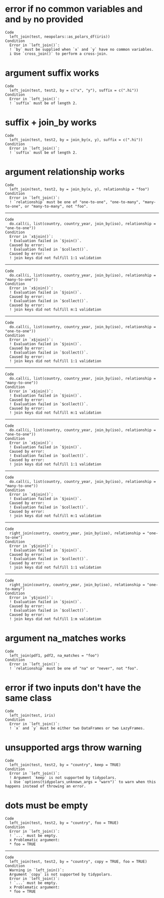 # error if no common variables and and `by` no provided

    Code
      left_join(test, neopolars::as_polars_df(iris))
    Condition
      Error in `left_join()`:
      ! `by` must be supplied when `x` and `y` have no common variables.
      i Use `cross_join()` to perform a cross-join.

# argument suffix works

    Code
      left_join(test, test2, by = c("x", "y"), suffix = c(".hi"))
    Condition
      Error in `left_join()`:
      ! `suffix` must be of length 2.

# suffix + join_by works

    Code
      left_join(test, test2, by = join_by(x, y), suffix = c(".hi"))
    Condition
      Error in `left_join()`:
      ! `suffix` must be of length 2.

# argument relationship works

    Code
      left_join(test, test2, by = join_by(x, y), relationship = "foo")
    Condition
      Error in `left_join()`:
      ! `relationship` must be one of "one-to-one", "one-to-many", "many-to-one", or "many-to-many", not "foo".

---

    Code
      do.call(i, list(country, country_year, join_by(iso), relationship = "one-to-one"))
    Condition
      Error in `x$join()`:
      ! Evaluation failed in `$join()`.
      Caused by error:
      ! Evaluation failed in `$collect()`.
      Caused by error:
      ! join keys did not fulfill 1:1 validation

---

    Code
      do.call(i, list(country, country_year, join_by(iso), relationship = "many-to-one"))
    Condition
      Error in `x$join()`:
      ! Evaluation failed in `$join()`.
      Caused by error:
      ! Evaluation failed in `$collect()`.
      Caused by error:
      ! join keys did not fulfill m:1 validation

---

    Code
      do.call(i, list(country, country_year, join_by(iso), relationship = "one-to-one"))
    Condition
      Error in `x$join()`:
      ! Evaluation failed in `$join()`.
      Caused by error:
      ! Evaluation failed in `$collect()`.
      Caused by error:
      ! join keys did not fulfill 1:1 validation

---

    Code
      do.call(i, list(country, country_year, join_by(iso), relationship = "many-to-one"))
    Condition
      Error in `x$join()`:
      ! Evaluation failed in `$join()`.
      Caused by error:
      ! Evaluation failed in `$collect()`.
      Caused by error:
      ! join keys did not fulfill m:1 validation

---

    Code
      do.call(i, list(country, country_year, join_by(iso), relationship = "one-to-one"))
    Condition
      Error in `x$join()`:
      ! Evaluation failed in `$join()`.
      Caused by error:
      ! Evaluation failed in `$collect()`.
      Caused by error:
      ! join keys did not fulfill 1:1 validation

---

    Code
      do.call(i, list(country, country_year, join_by(iso), relationship = "many-to-one"))
    Condition
      Error in `x$join()`:
      ! Evaluation failed in `$join()`.
      Caused by error:
      ! Evaluation failed in `$collect()`.
      Caused by error:
      ! join keys did not fulfill m:1 validation

---

    Code
      right_join(country, country_year, join_by(iso), relationship = "one-to-one")
    Condition
      Error in `y$join()`:
      ! Evaluation failed in `$join()`.
      Caused by error:
      ! Evaluation failed in `$collect()`.
      Caused by error:
      ! join keys did not fulfill 1:1 validation

---

    Code
      right_join(country, country_year, join_by(iso), relationship = "one-to-many")
    Condition
      Error in `y$join()`:
      ! Evaluation failed in `$join()`.
      Caused by error:
      ! Evaluation failed in `$collect()`.
      Caused by error:
      ! join keys did not fulfill 1:m validation

# argument na_matches works

    Code
      left_join(pdf1, pdf2, na_matches = "foo")
    Condition
      Error in `left_join()`:
      ! `relationship` must be one of "na" or "never", not "foo".

# error if two inputs don't have the same class

    Code
      left_join(test, iris)
    Condition
      Error in `left_join()`:
      ! `x` and `y` must be either two DataFrames or two LazyFrames.

# unsupported args throw warning

    Code
      left_join(test, test2, by = "country", keep = TRUE)
    Condition
      Error in `left_join()`:
      ! Argument `keep` is not supported by tidypolars.
      i Use `options(tidypolars_unknown_args = "warn")` to warn when this happens instead of throwing an error.

# dots must be empty

    Code
      left_join(test, test2, by = "country", foo = TRUE)
    Condition
      Error in `left_join()`:
      ! `...` must be empty.
      x Problematic argument:
      * foo = TRUE

---

    Code
      left_join(test, test2, by = "country", copy = TRUE, foo = TRUE)
    Condition
      Warning in `left_join()`:
      Argument `copy` is not supported by tidypolars.
      Error in `left_join()`:
      ! `...` must be empty.
      x Problematic argument:
      * foo = TRUE

